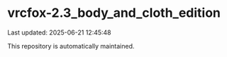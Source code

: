 # vrcfox-2.3_body_and_cloth_edition

Last updated: 2025-06-21 12:45:48

This repository is automatically maintained.

